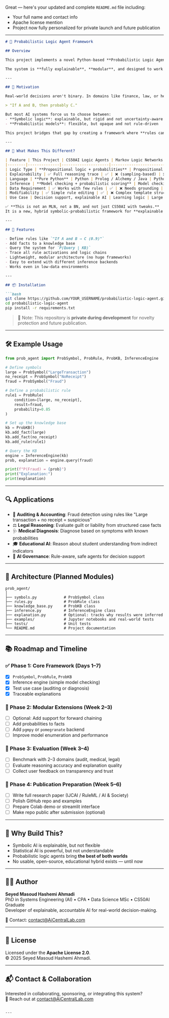 Great — here's your updated and complete `README.md` file including:

- Your full name and contact info  
- Apache license mention  
- Project now fully personalized for private launch and future publication  

---

```markdown
# 🧠 Probabilistic Logic Agent Framework

## Overview

This project implements a novel Python-based **Probabilistic Logic Agent Framework**, which integrates symbolic propositional logic with probabilistic reasoning. Unlike classical knowledge-based agents (e.g., in CS50AI) that operate in strictly true/false logic, this agent can reason about **uncertain environments**, using **weighted logical rules** to infer probabilistic outcomes.

The system is **fully explainable**, **modular**, and designed to work in **low-data, high-transparency domains** like auditing, legal reasoning, medical AI, and decision support systems.

---

## 🎯 Motivation

Real-world decisions aren't binary. In domains like finance, law, or healthcare, we often say:

> "If A and B, then probably C."

But most AI systems force us to choose between:
- **Symbolic logic**: explainable, but rigid and not uncertainty-aware
- **Probabilistic models**: flexible, but opaque and not rule-driven

This project bridges that gap by creating a framework where **rules can have probabilities**, and the agent can answer not only **what** it believes but **how confident it is and why**.

---

## 🧬 What Makes This Different?

| Feature | This Project | CS50AI Logic Agents | Markov Logic Networks (MLNs) | Bayesian Networks | Black-Box AI / ML |
|--------|--------------|---------------------|-------------------------------|-------------------|--------------------|
| Logic Type | **Propositional logic + probabilities** | Propositional only | First-order logic | None | None |
| Explainability | ✅ Full reasoning trace | ✅ | ❌ (sampling-based) | ❌ (graph traversal) | ❌ |
| Language | **Pure Python** | Python | Prolog / Alchemy / Java | Python (pgmpy) | Python |
| Inference | **Model checking + probabilistic scoring** | Model checking | MRF sampling | Variable elimination | Gradient descent |
| Data Requirement | ✅ Works with few rules | ✅ | ❌ Needs grounding | ❌ Graphs must be trained | ❌ Requires large data |
| Modifiability | ✅ Simple rule editing | ✅ | ❌ Complex template structure | ❌ Inflexible | ❌ |
| Use Case | Decision support, explainable AI | Learning logic | Large knowledge graphs | Probabilistic causality | Pattern recognition |

✅ **This is not an MLN, not a BN, and not just CS50AI with tweaks.**  
It is a new, hybrid symbolic-probabilistic framework for **explainable inference in uncertain environments.**

---

## 🚀 Features

- Define rules like `"If A and B → C (0.9)"`
- Add facts to a knowledge base
- Query the system for `P(Query | KB)`
- Trace all rule activations and logic chains
- Lightweight, modular architecture (no huge frameworks)
- Easy to extend with different inference backends
- Works even in low-data environments

---

## 📦 Installation

```bash
git clone https://github.com/YOUR_USERNAME/probabilistic-logic-agent.git
cd probabilistic-logic-agent
pip install -r requirements.txt
```

> 📌 Note: This repository is **private during development** for novelty protection and future publication.

---

## 🛠 Example Usage

```python
from prob_agent import ProbSymbol, ProbRule, ProbKB, InferenceEngine

# Define symbols
large = ProbSymbol("LargeTransaction")
no_receipt = ProbSymbol("NoReceipt")
fraud = ProbSymbol("Fraud")

# Define a probabilistic rule
rule1 = ProbRule(
    condition=[large, no_receipt],
    result=fraud,
    probability=0.85
)

# Set up the knowledge base
kb = ProbKB()
kb.add_fact(large)
kb.add_fact(no_receipt)
kb.add_rule(rule1)

# Query the KB
engine = InferenceEngine(kb)
prob, explanation = engine.query(fraud)

print(f"P(Fraud) = {prob}")
print("Explanation:")
print(explanation)
```

---

## 🔍 Applications

- 🧾 **Auditing & Accounting**: Fraud detection using rules like "Large transaction + no receipt = suspicious"
- ⚖️ **Legal Reasoning**: Evaluate guilt or liability from structured case facts
- 🩺 **Medical Diagnosis**: Diagnose based on symptoms with known probabilities
- 🎓 **Educational AI**: Reason about student understanding from indirect indicators
- 🤖 **AI Governance**: Rule-aware, safe agents for decision support

---

## 🧱 Architecture (Planned Modules)

```
prob_agent/
│
├── symbols.py            # ProbSymbol class
├── rules.py              # ProbRule class
├── knowledge_base.py     # ProbKB class
├── inference.py          # InferenceEngine class
├── explanation.py        # Optional: tracks why results were inferred
├── examples/             # Jupyter notebooks and real-world tests
├── tests/                # Unit tests
└── README.md             # Project documentation
```

---

## 📚 Roadmap and Timeline

### ✅ Phase 1: Core Framework (Days 1–7)
- [x] `ProbSymbol`, `ProbRule`, `ProbKB`
- [x] Inference engine (simple model checking)
- [x] Test use case (auditing or diagnosis)
- [x] Traceable explanations

### 🔄 Phase 2: Modular Extensions (Week 2–3)
- [ ] Optional: Add support for forward chaining
- [ ] Add probabilities to facts
- [ ] Add `pgmpy` or `pomegranate` backend
- [ ] Improve model enumeration and performance

### 🧪 Phase 3: Evaluation (Week 3–4)
- [ ] Benchmark with 2–3 domains (audit, medical, legal)
- [ ] Evaluate reasoning accuracy and explanation quality
- [ ] Collect user feedback on transparency and trust

### 📝 Phase 4: Publication Preparation (Week 5–6)
- [ ] Write full research paper (IJCAI / RuleML / AI & Society)
- [ ] Polish GitHub repo and examples
- [ ] Prepare Colab demo or streamlit interface
- [ ] Make repo public after submission (optional)

---

## 🧠 Why Build This?

- Symbolic AI is explainable, but not flexible  
- Statistical AI is powerful, but not understandable  
- Probabilistic logic agents bring **the best of both worlds**  
- No usable, open-source, educational hybrid exists — until now

---

## 👨‍🔬 Author

**Seyed Masoud Hashemi Ahmadi**  
PhD in Systems Engineering (AI) • CPA • Data Science MSc • CS50AI Graduate  
Developer of explainable, accountable AI for real-world decision-making.

📧 Contact: [contact@AiCentralLab.com](mailto:contact@AiCentralLab.com)

---

## 📄 License

Licensed under the **Apache License 2.0**.  
© 2025 Seyed Masoud Hashemi Ahmadi.

---

## 📬 Contact & Collaboration

Interested in collaborating, sponsoring, or integrating this system?  
📧 Reach out at [contact@AiCentralLab.com](mailto:contact@AiCentralLab.com)

```

---

